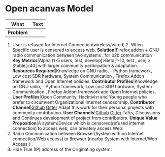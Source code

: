 # Open acanvas Model ##

What | Text
-----|----- 
**Problem** |
1. User is refused for Internet Connection(wireless/wired).2.  When Specific user is censored to access web.
**Solution**|Firefox addon + GNU radio communication between two systems : for b2b communication
**Key Metrics**|Alpha [1-5 users,  test, develop]>Beta[1-10, test , use] > Stable[>40]  with larger community participation & adaptation.
**Resources Required**|Knowledge on GNU radio, - Python framework, Low cost SDR hardware, System Communication , Firefox Addon framework and Open Internet  policies.
**Contributor Profiles**|Knowledge on GNU radio, - Python framework, Low cost SDR hardware, System Communication , Firefox Addon framework and Open Internet  policies.
**User Profiles**|Open Community, Hacktivist and Young people who prefer to circumvent Organizational Internet cenosorship.
**Contributor Channel**|[Github](https://gitter.im/firefoxb2b/Lobby) [Gitter](https://gitter.im/firefoxb2b/Lobby)
Adapt this work for their  personal projects with   community contribution.
**User Channels**|[Github](https://gitter.im/firefoxb2b/Lobby) [Gitter](https://gitter.im/firefoxb2b/Lobby) Talks, Discussions and Continues development of project from contributors.
**Unique Value Proposition**|A system/Device which is censored(refused internet connection) to access web, can privately access Web:
1. Radio Communication between Browser(System with no Internet connection/Web access) to Browser (nearby System with Internet/Web Access ) .
2. Hide True (IP) address of the Originating system.




